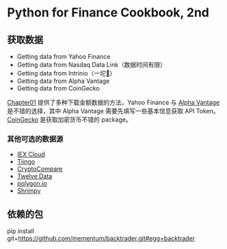 # Python for Finance Cookbook, 2nd

## 获取数据

- Getting data from Yahoo Finance
- Getting data from Nasdaq Data Link（数据时间有限）
- Getting data from Intrinio（一坨💩）
- Getting data from Alpha Vantage
- Getting data from CoinGecko

[Chapter01]() 提供了多种下载金额数据的方法，Yahoo Finance 与 [Alpha Vantage](https://www.alphavantage.co/support/#api-key) 是不错的选择，其中 Alpha Vantage 需要先填写一些基本信息获取 API Token。 [CoinGecko](https://github.com/man-c/pycoingecko) 是获取加密货币不错的 package。

### 其他可选的数据源

- [IEX Cloud](https://iexcloud.io/)
- [Tiingo](https://www.tiingo.com/)
- [CryptoCompare](https://www.cryptocompare.com/)
- [Twelve Data](https://twelvedata.com/)
- [polygon.io](https://polygon.io/)
- [Shrimpy](https://www.shrimpy.io/)

## 依赖的包

pip install git+https://github.com/mementum/backtrader.git#egg=backtrader
